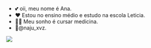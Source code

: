 - 💕 oii, meu nome é Ana.
-  ❤ Estou no ensino médio e estudo na escola Leticia.
- 👩‍⚕️ Meu sonho é cursar medicina.
- 🎀@naju_xvz.

![](https://media1.tenor.com/m/VBzQRJHMxZkAAAAC/marilyn-monroe-diana-dors.gif)
